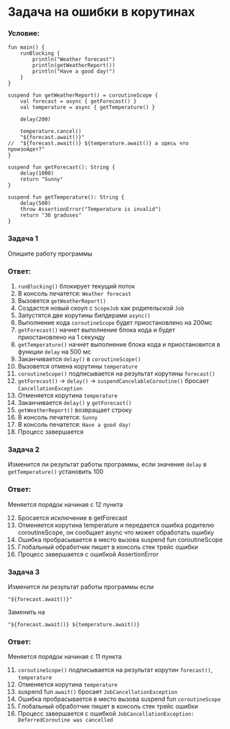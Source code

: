 # Задача на ошибки в корутинах

### Условие:

```
fun main() {
    runBlocking {
        println("Weather forecast")
        println(getWeatherReport())
        println("Have a good day!")
    }
}
```

```
suspend fun getWeatherReport() = coroutineScope {
    val forecast = async { getForecast() }
    val temperature = async { getTemperature() }
    
    delay(200)
    
    temperature.cancel()
    "${forecast.await()}"
//  "${forecast.await()} ${temperature.await()} а здесь что произойдет?"
}
```

```
suspend fun getForecast(): String {
    delay(1000)
    return "Sunny"
}
```

```
suspend fun getTemperature(): String {
    delay(500)
    throw AssertionError("Temperature is invalid")
    return "30 graduses"
}
```

### Задача 1

Опишите работу программы

### Ответ:

1. `runBlocking()` блокирует текущий поток
2. В консоль печатется: `Weather forecast`
3. Вызовется `getWeatherReport()`
4. Создастся новый скоуп с `ScopeJob` как родительской `Job`
5. Запустятся две корутины билдерами `async()`
6. Выполнение кода `coroutineScope` будет приостановлено на 200мс
7. `getForecast()` начнет выполнение блока кода и будет приостановлено на 1 секунду
8. `getTemperature()` начнет выполнение блока кода и приостановится в функции `delay` на 500 мс
9. Заканчивается `delay()` в `coroutineScope()`
10. Вызовется отмена корутины `temperature`
11. `coroutineScope()` подписывается на результат корутины `forecast()`
12. `getForecast()` -> `delay()` -> `suspendCancelableCoroutine()` бросает `CancellationException`
13. Отменяется корутина `temperature`
14. Заканчивается `delay()` у `getForecast()`
15. `getWeatherReport()` возвращает строку
16. В консоль печатется: `Sunny`
17. В консоль печатется: `Have a good day!`
18. Процесс завершается

### Задача 2

Изменится ли результат работы программы, если значение `delay` в `getTemperature()` установить 100

### Ответ:

Меняется порядок начиная с 12 пункта

12. Бросается исключение в getForecast
13. Отменяется корутина temperature и передается ошибка родителю coroutineScope, он сообщает async
    что может обработать ошибку
14. Ошибка пробрасывается в место вызова suspend fun coroutineScope
15. Глобальный обработчик пишет в консоль стек трейс ошибки
16. Процесс завершается с ошибкой AssertionError

### Задача 3

Изменится ли результат работы программы если

`"${forecast.await()}"`

Заменить на

`"${forecast.await()} ${temperature.await()}`

### Ответ:

Меняется порядок начиная с 11 пункта

11. `coroutineScope()` подписывается на результат корутин `forecast()`, `temperature`
13. Отменяется корутина `temperature`
14. suspend fun `await()` бросает `JobCancellationException`
15. Ошибка пробрасывается в место вызова suspend fun `coroutineScope`
16. Глобальный обработчик пишет в консоль стек трейс ошибки
17. Процесс завершается с ошибкой `JobCancellationException: DeferredCoroutine was cancelled`
